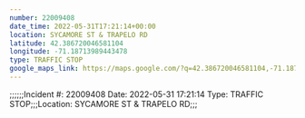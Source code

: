 ```yaml
---
number: 22009408
date_time: 2022-05-31T17:21:14+00:00
location: SYCAMORE ST & TRAPELO RD
latitude: 42.386720046581104
longitude: -71.18713989443478
type: TRAFFIC STOP
google_maps_link: https://maps.google.com/?q=42.386720046581104,-71.18713989443478
---
```


;;;;;;Incident #: 22009408  Date: 2022-05-31 17:21:14   Type: TRAFFIC STOP;;;Location: SYCAMORE ST & TRAPELO RD;;;
